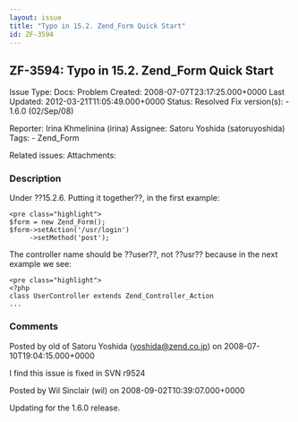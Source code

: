 ```yaml
---
layout: issue
title: "Typo in 15.2. Zend_Form Quick Start"
id: ZF-3594
---
```


ZF-3594: Typo in 15.2. Zend\_Form Quick Start
---------------------------------------------

 Issue Type: Docs: Problem Created: 2008-07-07T23:17:25.000+0000 Last Updated: 2012-03-21T11:05:49.000+0000 Status: Resolved Fix version(s): - 1.6.0 (02/Sep/08)
 
 Reporter:  Irina Khmelinina (irina)  Assignee:  Satoru Yoshida (satoruyoshida)  Tags: - Zend\_Form
 
 Related issues: 
 Attachments: 
### Description

Under ??15.2.6. Putting it together??, in the first example:

 
    <pre class="highlight">
    $form = new Zend_Form();
    $form->setAction('/usr/login')
         ->setMethod('post');


The controller name should be ??user??, not ??usr?? because in the next example we see:

 
    <pre class="highlight">
    <?php
    class UserController extends Zend_Controller_Action
    ...


 

 

### Comments

Posted by old of Satoru Yoshida (yoshida@zend.co.jp) on 2008-07-10T19:04:15.000+0000

I find this issue is fixed in SVN r9524

 

 

Posted by Wil Sinclair (wil) on 2008-09-02T10:39:07.000+0000

Updating for the 1.6.0 release.

 

 